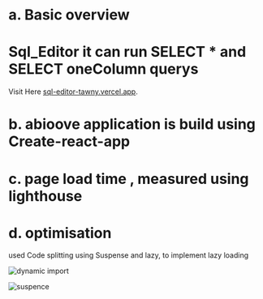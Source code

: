 
# a. Basic overview
# Sql_Editor it can run SELECT * and  SELECT oneColumn querys

Visit Here [sql-editor-tawny.vercel.app](https://sql-editor-tawny.vercel.app/).

# b. abioove application is build using Create-react-app

# c. page load time , measured using lighthouse

# d. optimisation

used Code splitting using Suspense and lazy, to implement lazy loading

![dynamic import](https://user-images.githubusercontent.com/69300666/173536058-5ed3e876-c7c6-45d2-99aa-587c94bf9d4b.png)
 
![suspence](https://user-images.githubusercontent.com/69300666/173536356-e282b199-6b16-4482-aaad-9f33d334dcba.png)
 

